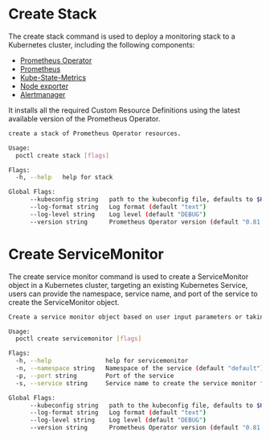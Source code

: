 # Create Stack

The create stack command is used to deploy a monitoring stack to a Kubernetes cluster, including the following components:

- [Prometheus Operator](https://github.com/prometheus-operator/prometheus-operator)
- [Prometheus](https://github.com/prometheus/prometheus)
- [Kube-State-Metrics](https://github.com/kubernetes/kube-state-metrics)
- [Node exporter](https://github.com/prometheus/node_exporter)
- [Alertmanager](https://github.com/prometheus/alertmanager)

It installs all the required Custom Resource Definitions using the latest available version of the Prometheus Operator.

```bash mdox-exec="go run main.go create stack --help" mdox-expect-exit-code=0
create a stack of Prometheus Operator resources.

Usage:
  poctl create stack [flags]

Flags:
  -h, --help   help for stack

Global Flags:
      --kubeconfig string   path to the kubeconfig file, defaults to $KUBECONFIG
      --log-format string   Log format (default "text")
      --log-level string    Log level (default "DEBUG")
      --version string      Prometheus Operator version (default "0.81.0")
```

# Create ServiceMonitor

The create service monitor command is used to create a ServiceMonitor object in a Kubernetes cluster, targeting an existing Kubernetes Service, users can provide the namespace, service name, and port of the service to create the ServiceMonitor object.

```bash mdox-exec="go run main.go create servicemonitor --help" mdox-expect-exit-code=0
Create a service monitor object based on user input parameters or taking as source of truth a kubernetes service

Usage:
  poctl create servicemonitor [flags]

Flags:
  -h, --help               help for servicemonitor
  -n, --namespace string   Namespace of the service (default "default")
  -p, --port string        Port of the service
  -s, --service string     Service name to create the service monitor from

Global Flags:
      --kubeconfig string   path to the kubeconfig file, defaults to $KUBECONFIG
      --log-format string   Log format (default "text")
      --log-level string    Log level (default "DEBUG")
      --version string      Prometheus Operator version (default "0.81.0")
```
